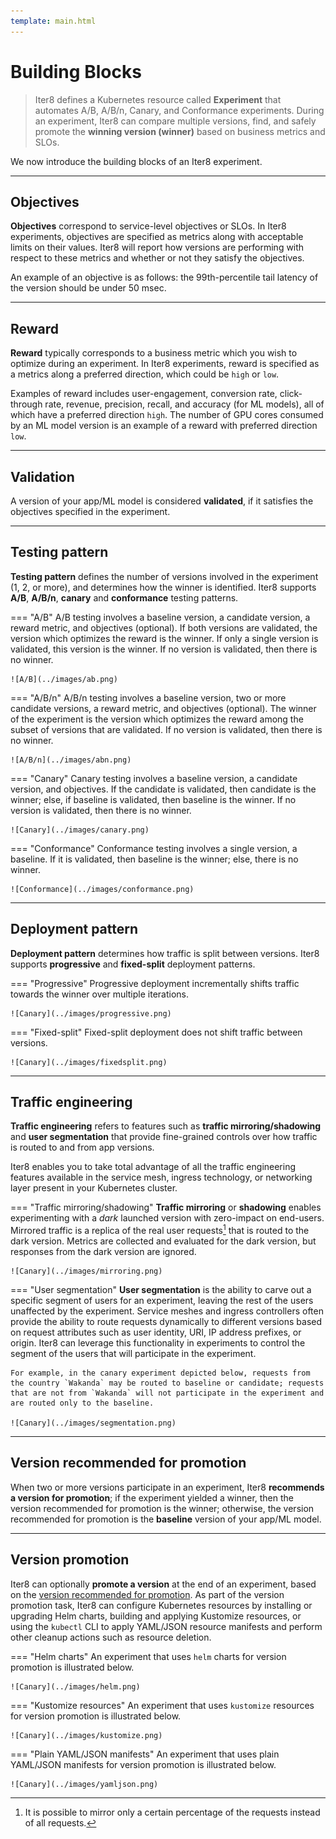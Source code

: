 ```yaml
---
template: main.html
---
```


# Building Blocks

> Iter8 defines a Kubernetes resource called **Experiment** that automates A/B, A/B/n, Canary, and Conformance experiments. During an experiment, Iter8 can compare multiple versions, find,  and safely promote the **winning version (winner)** based on business metrics and SLOs.

We now introduce the building blocks of an Iter8 experiment.

***

## Objectives

**Objectives** correspond to service-level objectives or SLOs. In Iter8 experiments, objectives are specified as metrics along with acceptable limits on their values. Iter8 will report how versions are performing with respect to these metrics and whether or not they satisfy the objectives.

An example of an objective is as follows: the 99th-percentile tail latency of the version should be under 50 msec.

***

## Reward
**Reward** typically corresponds to a business metric which you wish to optimize during an experiment. In Iter8 experiments, reward is specified as a metrics along a preferred direction, which could be `high` or `low`. 

Examples of reward includes user-engagement, conversion rate, click-through rate, revenue, precision, recall, and accuracy (for ML models), all of which have a preferred direction `high`. The number of GPU cores consumed by an ML model version is an example of a reward with preferred direction `low`.

***

## Validation

A version of your app/ML model is considered **validated**, if it satisfies the objectives specified in the experiment.

***

## Testing pattern

**Testing pattern** defines the number of versions involved in the experiment (1, 2, or more), and determines how the winner is identified. Iter8 supports **A/B**, **A/B/n**, **canary** and **conformance** testing patterns.

=== "A/B"
    A/B testing involves a baseline version, a candidate version, a reward metric, and objectives (optional). If both versions are validated, the version which optimizes the reward is the winner. If only a single version is validated, this version is the winner. If no version is validated, then there is no winner.

    ![A/B](../images/ab.png)

=== "A/B/n"
    A/B/n testing involves a baseline version, two or more candidate versions, a reward metric,  and objectives (optional). The winner of the experiment is the version which optimizes the reward among the subset of versions that are validated. If no version is validated, then there is no winner.

    ![A/B/n](../images/abn.png)

=== "Canary"
    Canary testing involves a baseline version, a candidate version, and objectives. If the candidate is validated, then candidate is the winner; else, if baseline is validated, then baseline is the winner. If no version is validated, then there is no winner.

    ![Canary](../images/canary.png)

=== "Conformance"
    Conformance testing involves a single version, a baseline. If it is validated, then baseline is the winner; else, there is no winner.

    ![Conformance](../images/conformance.png)

***

## Deployment pattern

**Deployment pattern** determines how traffic is split between versions. Iter8 supports **progressive** and **fixed-split** deployment patterns.

=== "Progressive"
    Progressive deployment incrementally shifts traffic towards the winner over multiple iterations.

    ![Canary](../images/progressive.png)

=== "Fixed-split"
    Fixed-split deployment does not shift traffic between versions.

    ![Canary](../images/fixedsplit.png)

***

## Traffic engineering

**Traffic engineering** refers to features such as **traffic mirroring/shadowing** and **user segmentation** that provide fine-grained controls over how traffic is routed to and from app versions.

Iter8 enables you to take total advantage of all the traffic engineering features available in the service mesh, ingress technology, or networking layer present in your Kubernetes cluster.

=== "Traffic mirroring/shadowing"
    **Traffic mirroring** or **shadowing** enables experimenting with a *dark* launched version with zero-impact on end-users. Mirrored traffic is a replica of the real user requests[^1] that is routed to the dark version. Metrics are collected and evaluated for the dark version, but responses from the dark version are ignored.

    ![Canary](../images/mirroring.png)

=== "User segmentation"
    **User segmentation** is the ability to carve out a specific segment of users for an experiment, leaving the rest of the users unaffected by the experiment. Service meshes and ingress controllers often provide the ability to route requests dynamically to different versions based on request attributes such as user identity, URI, IP address prefixes, or origin. Iter8 can leverage this functionality in experiments to control the segment of the users that will participate in the experiment. 
    
    For example, in the canary experiment depicted below, requests from the country `Wakanda` may be routed to baseline or candidate; requests that are not from `Wakanda` will not participate in the experiment and are routed only to the baseline.

    ![Canary](../images/segmentation.png)

***

## Version recommended for promotion

When two or more versions participate in an experiment, Iter8 **recommends a version for promotion**; if the experiment yielded a winner, then the version recommended for promotion is the winner; otherwise, the version recommended for promotion is the **baseline** version of your app/ML model.

***

## Version promotion

Iter8 can optionally **promote a version** at the end of an experiment, based on the [version recommended for promotion](#version-recommended-for-promotion). As part of the version promotion task, Iter8 can configure Kubernetes resources by installing or upgrading Helm charts, building and applying Kustomize resources, or using the `kubectl` CLI to apply YAML/JSON resource manifests and perform other cleanup actions such as resource deletion.

=== "Helm charts"
    An experiment that uses `helm` charts for version promotion is illustrated below.

    ![Canary](../images/helm.png)

=== "Kustomize resources"
    An experiment that uses `kustomize` resources for version promotion is illustrated below.

    ![Canary](../images/kustomize.png)

=== "Plain YAML/JSON manifests"
    An experiment that uses plain YAML/JSON manifests for version promotion is illustrated below.

    ![Canary](../images/yamljson.png)

[^1]: It is possible to mirror only a certain percentage of the requests instead of all requests.